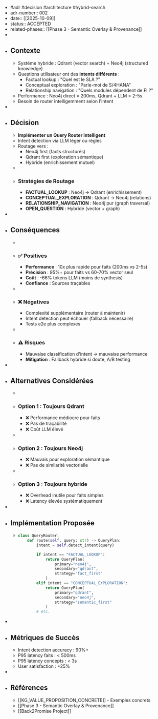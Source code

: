 - #adr #decision #architecture #hybrid-search
- adr-number:: 002
- date:: [[2025-10-09]]
- status:: ACCEPTED
- related-phases:: [[Phase 3 - Semantic Overlay & Provenance]]
-
- ## Contexte
	- Système hybride : Qdrant (vector search) + Neo4j (structured knowledge)
	- Questions utilisateur ont des **intents différents** :
		- Factual lookup : "Quel est le SLA ?"
		- Conceptual exploration : "Parle-moi de S/4HANA"
		- Relationship navigation : "Quels modules dépendent de FI ?"
	- Performance : Neo4j direct = 200ms, Qdrant + LLM = 2-5s
	- Besoin de router intelligemment selon l'intent
-
- ## Décision
	- **Implémenter un Query Router intelligent**
	- Intent detection via LLM léger ou règles
	- Routage vers :
		- Neo4j first (facts structurés)
		- Qdrant first (exploration sémantique)
		- Hybride (enrichissement mutuel)
	-
	- ### Stratégies de Routage
		- **FACTUAL_LOOKUP** : Neo4j → Qdrant (enrichissement)
		- **CONCEPTUAL_EXPLORATION** : Qdrant → Neo4j (relations)
		- **RELATIONSHIP_NAVIGATION** : Neo4j pur (graph traversal)
		- **OPEN_QUESTION** : Hybride (vector + graph)
-
- ## Conséquences
	-
	- ### ✅ Positives
		- **Performance** : 10x plus rapide pour faits (200ms vs 2-5s)
		- **Précision** : 95%+ pour faits vs 60-70% vector seul
		- **Coût** : -66% tokens LLM (moins de synthesis)
		- **Confiance** : Sources traçables
	-
	- ### ❌ Négatives
		- Complexité supplémentaire (router à maintenir)
		- Intent detection peut échouer (fallback nécessaire)
		- Tests e2e plus complexes
	-
	- ### ⚠️ Risques
		- Mauvaise classification d'intent → mauvaise performance
		- **Mitigation** : Fallback hybride si doute, A/B testing
-
- ## Alternatives Considérées
	-
	- ### Option 1 : Toujours Qdrant
		- ❌ Performance médiocre pour faits
		- ❌ Pas de traçabilité
		- ❌ Coût LLM élevé
	-
	- ### Option 2 : Toujours Neo4j
		- ❌ Mauvais pour exploration sémantique
		- ❌ Pas de similarité vectorielle
	-
	- ### Option 3 : Toujours hybride
		- ❌ Overhead inutile pour faits simples
		- ❌ Latency élevée systématiquement
-
- ## Implémentation Proposée
	- ```python
	  class QueryRouter:
	      def route(self, query: str) -> QueryPlan:
	          intent = self.detect_intent(query)

	          if intent == "FACTUAL_LOOKUP":
	              return QueryPlan(
	                  primary="neo4j",
	                  secondary="qdrant",
	                  strategy="fact_first"
	              )
	          elif intent == "CONCEPTUAL_EXPLORATION":
	              return QueryPlan(
	                  primary="qdrant",
	                  secondary="neo4j",
	                  strategy="semantic_first"
	              )
	          # etc.
	  ```
-
- ## Métriques de Succès
	- Intent detection accuracy : 90%+
	- P95 latency faits : < 500ms
	- P95 latency concepts : < 3s
	- User satisfaction : +25%
-
- ## Références
	- [[KG_VALUE_PROPOSITION_CONCRETE]] - Exemples concrets
	- [[Phase 3 - Semantic Overlay & Provenance]]
	- [[Back2Promise Project]]

